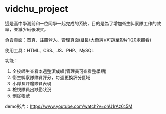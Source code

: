 # vidchu_project
這是高中學測前和一位同學一起完成的系統，目的是為了增加衛生糾察隊工作的效率，並減少紙張浪費。

負責頁面：首頁、註冊登入、管理頁面(組長/大衛糾)(可跳至影片1:20處觀看)

使用工具：HTML、CSS、JS、PHP、MySQL

功能：
  1. 全校師生查看本週整潔成績(管理員可查看整學期)
  2. 衛生糾察隊隊員評分，每週更換評分區域
  3. 小隊長評鑑隊員表現
  4. 檢視隊員出缺勤狀況
  5. 刪除帳號

demo影片：https://www.youtube.com/watch?v=ohU1rAz6c5M
